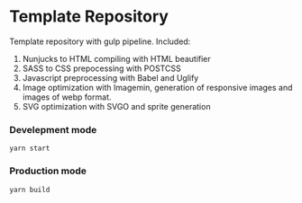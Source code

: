# Template Repository

Template repository with gulp pipeline.
Included:
1. Nunjucks to HTML compiling with HTML beautifier
2. SASS to CSS prepocessing with POSTCSS
3. Javascript preprocessing with Babel and Uglify
4. Image optimization with Imagemin, generation of responsive images and images of webp format.
5. SVG optimization with SVGO and sprite generation

### Develepment mode
`yarn start`

### Production mode
`yarn build`
